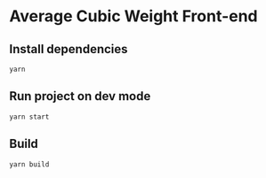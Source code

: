 # Average Cubic Weight Front-end

## Install dependencies
```yarn```

## Run project on dev mode 
```yarn start```

## Build
```yarn build```
